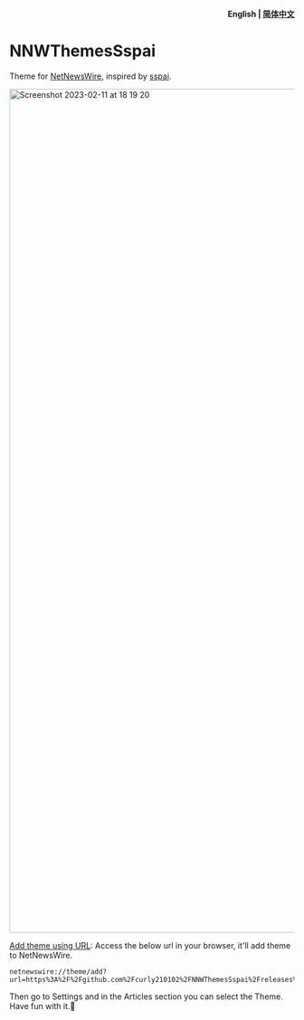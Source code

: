 <h4 align="right"><strong>English</strong> | <a href="https://github.com/curly210102/NNWThemesSspai/blob/master/README_CN.md">简体中文</a></h4>

# NNWThemesSspai

Theme for [NetNewsWire](https://netnewswire.com/), inspired by [sspai](https://sspai.com/).

<img width="1492" alt="Screenshot 2023-02-11 at 18 19 20" src="https://user-images.githubusercontent.com/76864176/218252766-b2c0458c-6417-43df-9515-6c561c2eb0f2.png">


[Add theme using URL](netnewswire://theme/add?url=https%3A%2F%2Fgithub.com%2Fcurly210102%2FNNWThemesSspai%2Freleases%2Flatest%2Fdownload%2Fsspai.nnwtheme.zip): Access the below url in your browser, it'll add theme to NetNewsWire. 

```
netnewswire://theme/add?url=https%3A%2F%2Fgithub.com%2Fcurly210102%2FNNWThemesSspai%2Freleases%2Flatest%2Fdownload%2Fsspai.nnwtheme.zip
```

Then go to Settings and in the Articles section you can select the Theme. Have fun with it.🥳
